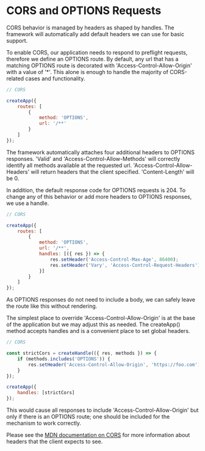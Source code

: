 # CORS and OPTIONS Requests

CORS behavior is managed by headers as shaped by handles. The framework will automatically add default headers we can use for basic support.

To enable CORS, our application needs to respond to preflight requests, therefore we define an OPTIONS route. By default, any url that has a matching OPTIONS route is decorated with 'Access-Control-Allow-Origin' with a value of '*'. This alone is enough to handle the majority of CORS-related cases and functionality.

```javascript
// CORS

createApp({
    routes: [
        {
            method: 'OPTIONS',
            url: '/**'
        }
    ]
});
```

The framework automatically attaches four additional headers to OPTIONS responses. 'Valid' and 'Access-Control-Allow-Methods' will correctly identify all methods available at the requested url. 'Access-Control-Allow-Headers' will return headers that the client specified. 'Content-Length' will be 0.

In addition, the default response code for OPTIONS requests is 204. To change any of this behavior or add more headers to OPTIONS responses, we use a handle.

```javascript
// CORS

createApp({
    routes: [
        {
            method: 'OPTIONS',
            url: '/**',
            handles: [({ res }) => {
                res.setHeader('Access-Control-Max-Age', 86400);
                res.setHeader('Vary', 'Access-Control-Request-Headers');
            }]
        }
    ]
});
```

As OPTIONS responses do not need to include a body, we can safely leave the route like this without rendering.

The simplest place to override 'Access-Control-Allow-Origin' is at the base of the application but we may adjust this as needed. The createApp() method accepts handles and is a convenient place to set global headers.

```javascript
// CORS

const strictCors = createHandle(({ res, methods }) => {
    if (methods.includes('OPTIONS')) {
        res.setHeader('Access-Control-Allow-Origin', 'https://foo.com');
    }
});

createApp({
    handles: [strictCors]
});
```

This would cause all responses to include 'Access-Control-Allow-Origin' but only if there is an OPTIONS route; one should be included for the mechanism to work correctly.

Please see the [MDN documentation on CORS](https://developer.mozilla.org/en-US/docs/Web/HTTP/CORS) for more information about headers that the client expects to see.
